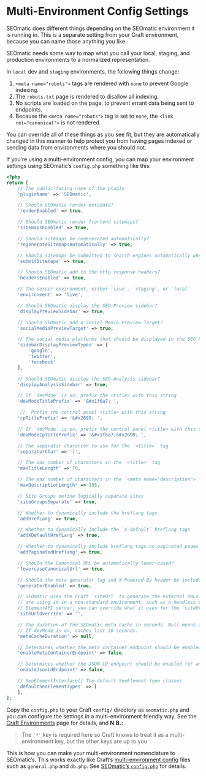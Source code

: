 # Multi-Environment Config Settings

SEOmatic does different things depending on the SEOmatic environment it is running in. This is a separate setting from your Craft environment, because you can name those anything you like.

SEOmatic needs some way to map what you call your local, staging, and production environments to a normalized representation.

In `local` dev and `staging` environments, the following things change:

1. `<meta name="robots">` tags are rendered with `none` to prevent Google indexing.
2. The `robots.txt` page is rendered to disallow all indexing.
3. No scripts are loaded on the page, to prevent errant data being sent to endpoints.
4. Because the `<meta name="robots">` tag is set to `none`, the `<link rel="canonical">` is not rendered.

You can override all of these things as you see fit, but they are automatically changed in this manner to help protect you from having pages indexed or sending data from environments where you should not.

If you’re using a multi-environment config, you can map your environment settings using SEOmatic’s `config.php` something like this:

```php
<?php 
return [
    // The public-facing name of the plugin
    'pluginName' => 'SEOmatic',

    // Should SEOmatic render metadata?
    'renderEnabled' => true,

    // Should SEOmatic render frontend sitemaps?
    'sitemapsEnabled' => true,

    // Should sitemaps be regenerated automatically?
    'regenerateSitemapsAutomatically' => true,

    // Should sitemaps be submitted to search engines automatically whenever there are changes?
    'submitSitemaps' => true,

    // Should SEOmatic add to the http response headers?
    'headersEnabled' => true,

    // The server environment, either `live`, `staging`, or `local`
    'environment' => 'live',

    // Should SEOmatic display the SEO Preview sidebar?
    'displayPreviewSidebar' => true,

    // Should SEOmatic add a Social Media Preview Target?
    'socialMediaPreviewTarget' => true,

    // The social media platforms that should be displayed in the SEO Preview sidebar
    'sidebarDisplayPreviewTypes' => [
        'google',
        'twitter',
        'facebook'
    ],

    // Should SEOmatic display the SEO Analysis sidebar?
    'displayAnalysisSidebar' => true,

    // If `devMode` is on, prefix the <title> with this string
    'devModeTitlePrefix' => '&#x1f6a7; ',

     //  Prefix the control panel <title> with this string
    'cpTitlePrefix' => '&#x2699; ',

    // If `devMode` is on, prefix the control panel <title> with this string
    'devModeCpTitlePrefix' => '&#x1f6a7;&#x2699; ',

    // The separator character to use for the `<title>` tag
    'separatorChar' => '|',

    // The max number of characters in the `<title>` tag
    'maxTitleLength' => 70,

    // The max number of characters in the `<meta name="description">` tag
    'maxDescriptionLength' => 155,

    // Site Groups define logically separate sites
    'siteGroupsSeparate' => true,

    // Whether to dynamically include the hreflang tags
    'addHrefLang' => true,

    // Whether to dynamically include the `x-default` hreflang tags
    'addXDefaultHrefLang' => true,

    // Whether to dynamically include hreflang tags on paginated pages
    'addPaginatedHreflang' => true,

    // Should the Canonical URL be automatically lower-cased?
    'lowercaseCanonicalUrl' => true,

    // Should the meta generator tag and X-Powered-By header be included?
    'generatorEnabled' => true,

    // SEOmatic uses the Craft `siteUrl` to generate the external URLs.  If you
    // are using it in a non-standard environment, such as a headless GraphQL or
    // ElementAPI server, you can override what it uses for the `siteUrl` below.
    'siteUrlOverride' => '',

    // The duration of the SEOmatic meta cache in seconds. Null means always cached until explicitly broken
    // If devMode is on, caches last 30 seconds.
    'metaCacheDuration' => null,

    // Determines whether the meta container endpoint should be enabled for anonymous front end access
    'enableMetaContainerEndpoint' => false,

    // Determines whether the JSON-LD endpoint should be enabled for anonymous front end access
    'enableJsonLdEndpoint' => false,

    // SeoElementInterface[] The default SeoElement type classes
    'defaultSeoElementTypes' => [
    ],
];
```

Copy the `config.php` to your Craft `config/` directory as `seomatic.php` and you can configure the settings in a multi-environment friendly way. See the [Craft Environments](https://craftcms.com/docs/4.x/config/#config-files) page for details, and **N.B.:**

> The `'*'` key is required here so Craft knows to treat it as a multi-environment key, but the other keys are up to you

This is how you can make your multi-environment nomenclature to SEOmatic’s. This works exactly like Craft’s [multi-environment config](https://craftcms.com/docs/4.x/config/#multi-environment-configs) files such as `general.php` and `db.php`. See [SEOmatic’s `config.php`](https://github.com/nystudio107/craft-seomatic/blob/develop-v4/src/config.php) for details.
